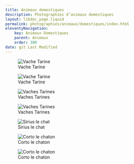 ```yaml
---
title: Animaux domestiques
description: Photographies d’animaux domestiques
layout: libdoc_page.liquid
permalink: photographies/animaux/domestiques/index.html
eleventyNavigation:
    key: Animaux Domestiques
    parent: Animaux
    order: 300
date: git Last Modified
---
```


<figure class="wide long-shadow">
    <img src="/sources/animaux/domestiques/img_6994_size_2560x1706.webp"
        alt="Vache Tarine">
    <figcaption>
        Vache Tarine
    </figcaption>
</figure>

<figure class="wide long-shadow">
    <img src="/sources/animaux/domestiques/annie_la_tarine_img_0683_size_2560x1706.webp"
        alt="Vache Tarine">
    <figcaption>
        Vache Tarine
    </figcaption>
</figure>

<figure class="wide long-shadow">
    <img src="/sources/animaux/domestiques/tarines_de_plan_mya_1_img_0625_size_2560x1706.webp"
        alt="Vaches Tarines">
    <figcaption>
        Vaches Tarines
    </figcaption>
</figure>

<figure class="wide long-shadow">
    <img src="/sources/animaux/domestiques/tarines_de_plan_mya_2_img_0634_size_2560x1706.webp"
        alt="Vaches Tarines">
    <figcaption>
        Vaches Tarines
    </figcaption>
</figure>

<figure class="wide long-shadow">
    <img src="/sources/animaux/domestiques/sirius_le_chat_3_size_2560x1706.webp"
        alt="Sirius le chat">
    <figcaption>
        Sirius le chat
    </figcaption>
</figure>

<figure class="wide long-shadow">
    <img src="/sources/animaux/domestiques/p1080188_2_size_2560x1706.webp"
        alt="Corto le chaton">
    <figcaption>
        Corto le chaton
    </figcaption>
</figure>

<figure class="long-shadow">
    <img src="/sources/animaux/domestiques/p1080179_size_2560x2560.webp"
        alt="Corto le chaton">
    <figcaption>
        Corto le chaton
    </figcaption>
</figure>